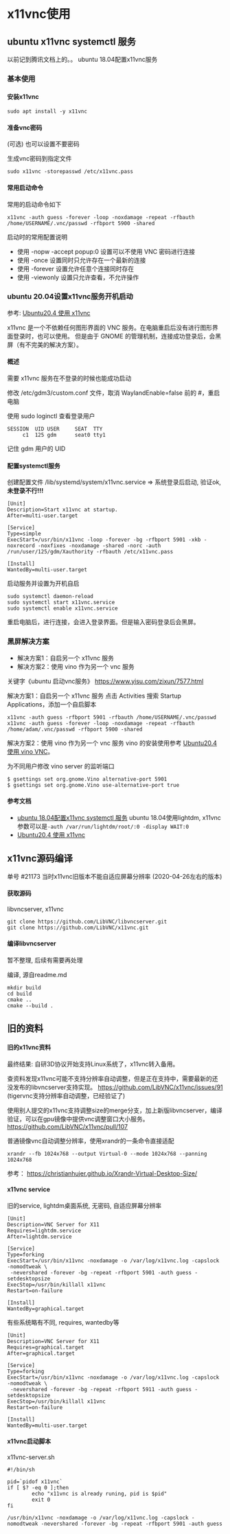 # x11vnc使用

## ubuntu x11vnc systemctl 服务

以前记到腾讯文档上的。。
ubuntu 18.04配置x11vnc服务

### 基本使用

#### 安装x11vnc

```
sudo apt install -y x11vnc
```

#### 准备vnc密码

(可选) 也可以设置不要密码

生成vnc密码到指定文件
```
sudo x11vnc -storepasswd /etc/x11vnc.pass
```

#### 常用启动命令

常用的启动命令如下
```
x11vnc -auth guess -forever -loop -noxdamage -repeat -rfbauth /home/USERNAME/.vnc/passwd -rfbport 5900 -shared
```

启动时的常用配置说明

- 使用 -nopw -accept popup:0 设置可以不使用 VNC 密码进行连接
- 使用 -once 设置同时只允许存在一个最新的连接
- 使用 -forever 设置允许任意个连接同时存在
- 使用 -viewonly 设置只允许查看，不允许操作

### ubuntu 20.04设置x11vnc服务开机启动

参考: [Ubuntu20.4 使用 x11vnc](https://blog.ws.lu/posts/linux/ubuntu/ubuntu20.4-x11vnc/)

x11vnc 是一个不依赖任何图形界面的 VNC 服务。在电脑重启后没有进行图形界面登录时，也可以使用。
但是由于 GNOME 的管理机制，连接成功登录后，会黑屏（有不完美的解决方案）。

#### 概述

需要 x11vnc 服务在不登录的时候也能成功启动

修改 /etc/gdm3/custom.conf 文件，取消 WaylandEnable=false 前的 #，重启电脑

使用 sudo loginctl 查看登录用户
```
SESSION  UID USER     SEAT  TTY 
     c1  125 gdm      seat0 tty1
```
记住 gdm 用户的 UID



#### 配置systemctl服务

创建配置文件 /lib/systemd/system/x11vnc.service => 系统登录后启动, 验证ok, **未登录不行!!!**
```
[Unit]
Description=Start x11vnc at startup.
After=multi-user.target

[Service]
Type=simple
ExecStart=/usr/bin/x11vnc -loop -forever -bg -rfbport 5901 -xkb -noxrecord -noxfixes -noxdamage -shared -norc -auth /run/user/125/gdm/Xauthority -rfbauth /etc/x11vnc.pass

[Install]
WantedBy=multi-user.target
```

启动服务并设置为开机自启
```
sudo systemctl daemon-reload
sudo systemctl start x11vnc.service
sudo systemctl enable x11vnc.service
```

重启电脑后，进行连接，会进入登录界面。但是输入密码登录后会黑屏。

### 黑屏解决方案

- 解决方案1：自启另一个 x11vnc 服务
- 解决方案2：使用 vino 作为另一个 vnc 服务

关键字《ubuntu 启动vnc服务》
https://www.yisu.com/zixun/7577.html

解决方案1：自启另一个 x11vnc 服务
点击 Activities 搜索 Startup Applications，添加一个自启脚本
```
x11vnc -auth guess -rfbport 5901 -rfbauth /home/USERNAME/.vnc/passwd
x11vnc -auth guess -forever -loop -noxdamage -repeat -rfbauth /home/adam/.vnc/passwd -rfbport 5900 -shared
```

解决方案2：使用 vino 作为另一个 vnc 服务
vino 的安装使用参考 [Ubuntu20.4 使用 vino VNC](https://blog.ws.lu/posts/linux/ubuntu/ubuntu20.4-x11vnc/ubuntu20.4-vino-vnc.md)。

为不同用户修改 vino server 的监听端口
```
$ gsettings set org.gnome.Vino alternative-port 5901
$ gsettings set org.gnome.Vino use-alternative-port true
```

#### 参考文档

- [ubuntu 18.04配置x11vnc systemctl 服务](https://blupa.info/books/short-linux-guides/page/x11vnc-systemd-service-xubuntu-1804-%28lightdm%29)
  ubuntu 18.04使用lightdm, x11vnc参数可以是`-auth /var/run/lightdm/root/:0 -display WAIT:0`
- [Ubuntu20.4 使用 x11vnc](https://blog.ws.lu/posts/linux/ubuntu/ubuntu20.4-x11vnc/)

## x11vnc源码编译

单号 #21173
当时x11vnc旧版本不能自适应屏幕分辨率
(2020-04-26左右的版本)

#### 获取源码

libvncserver, x11vnc
```
git clone https://github.com/LibVNC/libvncserver.git
git clone https://github.com/LibVNC/x11vnc.git
```

#### 编译libvncserver

暂不整理, 后续有需要再处理

编译, 源自readme.md
```
mkdir build
cd build
cmake ..
cmake --build .
```

## 旧的资料

#### 旧的x11vnc资料

最终结果: 自研3D协议开始支持Linux系统了，x11vnc转入备用。

查资料发现x11vnc可能不支持分辨率自动调整，但是正在支持中，需要最新的还没发布的libvncserver支持实现。
https://github.com/LibVNC/x11vnc/issues/91
(tigervnc支持分辨率自动调整，已经验证了)

使用别人提交的x11vnc支持调整size的merge分支，加上新版libvncserver，编译验证，可以在gpu镜像中提供vnc调整窗口大小服务。
https://github.com/LibVNC/x11vnc/pull/107

普通镜像vnc自动调整分辨率，使用xrandr的一条命令直接适配
```
xrandr --fb 1024x768 --output Virtual-0 --mode 1024x768 --panning 1024x768
```
参考： https://christianhujer.github.io/Xrandr-Virtual-Desktop-Size/

#### x11vnc service

旧的service, lightdm桌面系统, 无密码, 自适应屏幕分辨率
```
[Unit]
Description=VNC Server for X11
Requires=lightdm.service
After=lightdm.service

[Service]
Type=forking
ExecStart=/usr/bin/x11vnc -noxdamage -o /var/log/x11vnc.log -capslock -nomodtweak \
 -nevershared -forever -bg -repeat -rfbport 5901 -auth guess -setdesktopsize
ExecStop=/usr/bin/killall x11vnc
Restart=on-failure

[Install]
WantedBy=graphical.target
```

有些系统略有不同, requires, wantedby等
```
[Unit]
Description=VNC Server for X11
Requires=graphical.target
After=graphical.target

[Service]
Type=forking
ExecStart=/usr/bin/x11vnc -noxdamage -o /var/log/x11vnc.log -capslock -nomodtweak \
 -nevershared -forever -bg -repeat -rfbport 5911 -auth guess -setdesktopsize
ExecStop=/usr/bin/killall x11vnc
Restart=on-failure

[Install]
WantedBy=multi-user.target
```

#### x11vnc启动脚本

x11vnc-server.sh
```
#!/bin/sh

pid=`pidof x11vnc`
if [ $? -eq 0 ];then
        echo "x11vnc is already runing, pid is $pid"
        exit 0
fi

/usr/bin/x11vnc -noxdamage -o /var/log/x11vnc.log -capslock -nomodtweak -nevershared -forever -bg -repeat -rfbport 5901 -auth guess
```
